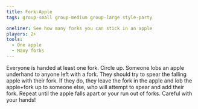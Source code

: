 ```yaml
---
title: Fork-Apple
tags: group-small group-medium group-large style-party

oneliner: See how many forks you can stick in an apple
players: 2+
tools:
  - One apple
  - Many forks
---
```

Everyone is handed at least one fork. Circle up. Someone lobs an apple underhand to anyone left with a fork. They should try to spear the falling apple with their fork. If they do, they leave the fork in the apple and lob the apple+fork up to someone else, who will attempt to spear and add their fork. Repeat until the apple falls apart or your run out of forks. Careful with your hands!
